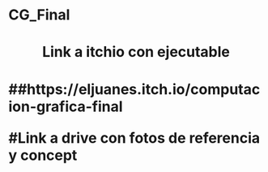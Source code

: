 # CG_Final

<h1 align="center">Link a itchio con ejecutable <h1/>
##https://eljuanes.itch.io/computacion-grafica-final

#Link a drive con fotos de referencia y concept
